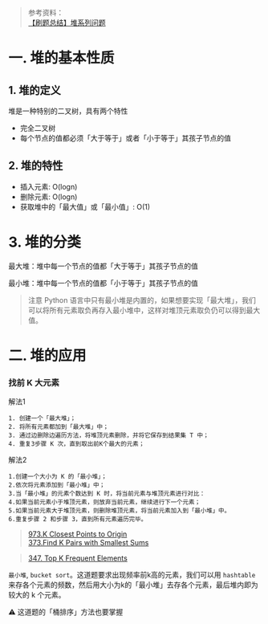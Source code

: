 > 参考资料：<br>
> [【刷题总结】堆系列问题](https://blog.csdn.net/github_36955602/article/details/117666646)
# 一. 堆的基本性质
## 1. 堆的定义
堆是一种特别的二叉树，具有两个特性
- 完全二叉树
- 每个节点的值都必须「大于等于」或者「小于等于」其孩子节点的值
## 2. 堆的特性
- 插入元素: O(logn)
- 删除元素: O(logn)
- 获取堆中的「最大值」或「最小值」: O(1)
# 3. 堆的分类
 最大堆：堆中每一个节点的值都「大于等于」其孩子节点的值

 最小堆：堆中每一个节点的值都「小于等于」其孩子节点的值
 > 注意 Python 语言中只有最小堆是内置的，如果想要实现「最大堆」，我们可以将所有元素取负再存入最小堆中，这样对堆顶元素取负仍可以得到最大值。

 # 二. 堆的应用
 ### 找前 K 大元素
 解法1
 ```
1. 创建一个「最大堆」；
2. 将所有元素都加到「最大堆」中；
3. 通过边删除边遍历方法，将堆顶元素删除，并将它保存到结果集 T 中；
4. 重复3步骤 K 次，直到取出前K个最大的元素；
 ```
 解法2
 ```
1.创建一个大小为 K 的「最小堆」；
2.依次将元素添加到「最小堆」中；
3.当「最小堆」的元素个数达到 K 时，将当前元素与堆顶元素进行对比：
4.如果当前元素小于堆顶元素，则放弃当前元素，继续进行下一个元素；
5.如果当前元素大于堆顶元素，则删除堆顶元素，将当前元素加入到「最小堆」中。
6.重复步骤 2 和步骤 3，直到所有元素遍历完毕。
 ```
 > [973.K Closest Points to Origin](https://leetcode.com/problems/k-closest-points-to-origin/)<br>
 > [373.Find K Pairs with Smallest Sums](https://leetcode.com/problems/find-k-pairs-with-smallest-sums/)

 > [347. Top K Frequent Elements](https://leetcode.com/problems/top-k-frequent-elements/)

`最小堆`, `bucket sort`。这道题要求出现频率前k高的元素，我们可以用 `hashtable`来存各个元素的频数，然后用大小为k的「最小堆」去存各个元素，最后堆内即为较大的 k 个元素。

⚠️ 这道题的「桶排序」方法也要掌握